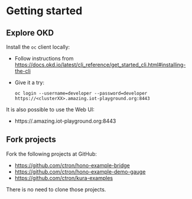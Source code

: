 # Getting started

## Explore OKD

Install the `oc` client locally:

  * Follow instructions from https://docs.okd.io/latest/cli_reference/get_started_cli.html#installing-the-cli
  * Give it a try:
    
        oc login --username=developer --password=developer https://<clusterXX>.amazing.iot-playground.org:8443

It is also possible to use the Web UI:

  * https://<clusterXX>.amazing.iot-playground.org:8443

## Fork projects

Fork the following projects at GitHub:

  * https://github.com/ctron/hono-example-bridge
  * https://github.com/ctron/hono-example-demo-gauge
  * https://github.com/ctron/kura-examples

There is no need to clone those projects.
